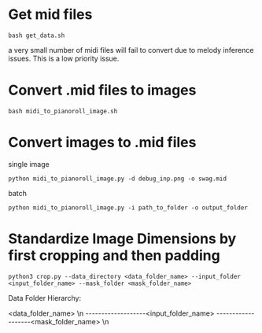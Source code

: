 # Get mid files
```
bash get_data.sh
```
a very small number of midi files will fail to convert due to melody inference issues. This is a low priority issue.

# Convert .mid files to images
```
bash midi_to_pianoroll_image.sh
```

# Convert images to .mid files
single image
```
python midi_to_pianoroll_image.py -d debug_inp.png -o swag.mid
```

batch
```
python midi_to_pianoroll_image.py -i path_to_folder -o output_folder
```

# Standardize Image Dimensions by first cropping and then padding

```
python3 crop.py --data_directory <data_folder_name> --input_folder <input_folder_name> --mask_folder <mask_folder_name>
```

Data Folder Hierarchy:

<data_folder_name> \n
-------------------<input_folder_name>
-------------------<mask_folder_name> \n

```


